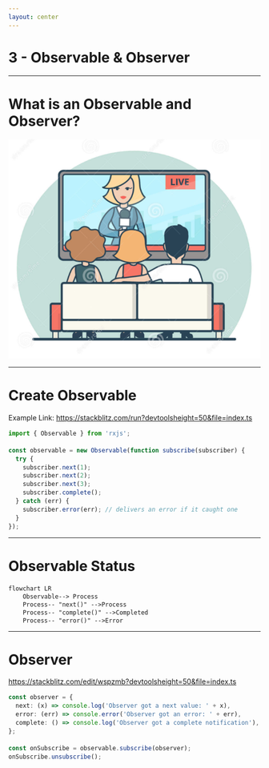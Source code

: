 ```yaml
---
layout: center
---
```


# 3 - Observable & Observer

---

# What is an Observable and Observer?

<img src="/images/Observable&Observer.png" class="m-1 h-60 rounded shadow" />

<!-- 
1. 什么事Observalbe和Observer呢。
2. 简单理解，当我们在收看电视节目的时候， 电视台是数据源， 它决定了何时以及如何播放节目， 我们付费订阅了节目通过电视机来接收的节目信息。 那在这个流程中电视台就是Observable，电视机就是Observer。
3. 这是观察者模式的一种应用， 在一个持续产生事件的系统中，采用分而治之的思想来进行功能分割， 让被观察者（Observable）只关心如何以及何时发布数据，而观察者(Observer)只关注如何处理数据。

-->
---

# Create Observable

Example Link: 
https://stackblitz.com/run?devtoolsheight=50&file=index.ts

```ts {}
import { Observable } from 'rxjs';

const observable = new Observable(function subscribe(subscriber) {
  try {
    subscriber.next(1);
    subscriber.next(2);
    subscriber.next(3);
    subscriber.complete();
  } catch (err) {
    subscriber.error(err); // delivers an error if it caught one
  }
});
```

<!-- 
1. 那如何创建一个Observable, 很简单，只需要new一个Observable对象即可，并且定制好它发送数据的行为。
2. 在这个例子中，Observable对象会发送三个数据出去， 1,2,3 然后调用 complete()方便表示这个Observable对象完结，也就是不会再发送数据出去了。
3. 我们还可以看到，Observable在发送数据时，还会捕获异常，如果有异常发生，那就调用error()方法来表示这个Observable对象异常状态完结。
4. 这个例子中，很简单，不会有异常发送，但是在实际项目组中，会有很多抛出异常的场景。
5. 那这个例子，也同时展示了， Observable的三种状态。
-->
---

# Observable Status
```mermaid {scale: 1}
flowchart LR
    Observable--> Process
    Process-- "next()" -->Process
    Process-- "complete()" -->Completed
    Process-- "error()" -->Error   
```

<!-- 
1. 从图中，我们可以看到Observable共有三种状态
2. process: 这种状态是Observable正处于发送数据的状态中，对应到前一个例子中的 next() 1 2 3 的调用。
   a. next()方法有两个作用，一个是提醒Observable对象它自己还是在process状态，
   b. 同时通知Observer对象，数据发送给你了， 你看着处理这些数据吧。
3. completed: 这种是Observable正常完结状态，对应到前一个例子中就是所有的数据都通过next()发送完毕。
   a. complete()方法有两个作用，一个是告知Observable对象它自己是完结状态了，自己的活已经干完了。
   b. 同时通知Observer对象，告诉它，数据都发完了，不会再有新的数据了，你可以做下收尾工作了。
4. error: 这种Observable异常完结状态，对应前一个例子中就是捕获到异常了，调用error()方法。
   a. error()方法有两个作用，一个是告知Observable对象它自己是异常完结状态了，不用再发送数据了，有故障了。
   b. 同时通知Observer对象，告诉它，我这边有故障了，我把错误信息给你，你自己也应对一下这错误吧。
5. 注意是Observable只能有一种完结状态，一旦完结后， 它是不会再给之前订阅过它的observer发送数据了。
-->

---

# Observer

https://stackblitz.com/edit/wspzmb?devtoolsheight=50&file=index.ts

```ts {}
const observer = {
  next: (x) => console.log('Observer got a next value: ' + x),
  error: (err) => console.error('Observer got an error: ' + err),
  complete: () => console.log('Observer got a complete notification'),
};

const onSubscribe = observable.subscribe(observer);
onSubscribe.unsubscribe();
```
<!-- 
1. observer就是一个观察者，观察observable发送的数据，那如何将observable和observer关联上呢
2. 就是通过observable的subscrible方法，这个方法的参数就是接收一个observer对象，进行关联。
3. 关联后，observer是如何接受到来自observable的信息呢，这就得看下observer对象中必须定义的三个方法。我们刚才已经提到了observable有三种状态，observerable在做状态切换的时候就会调用observer对象的这三个方法，将所有状态的数据发送给observer对象。但是这三个方法在接受到状态数据后，到底要如何处理它们， 那需要开发人员根据具体项目的业务逻辑去定制化行为。
   a.next()
   b.error()
   c.complete()

3. 我们可从例子中看出，在observer去订阅observable对象之前，observable对象是不会发送数据给observer对象的，它只是预定好了数据发送的行为但不会真正发送出去。但是当订阅上后，数据才发送出来。这是复合我们的预期的，数据发送后，需要有观察者对这个数据有兴趣才有意义，如果还没有观察者呢，那数据就不应该被发送出来。市场经济，都是按需生成产品的，如果没有消费者，那这些商品就不应该被生成出来。
4. 大家可能好奇，为什么还有一个unsubscribe方法呢。 开发人员应该根据业务逻辑，当observer明明已经不再需要出来数据了，那就应该告诉observable一声，咱俩解除绑定关系吧，你不用再给我发送数据了。 这么做的意义是，往往observable是需要花费很大力气才能产生这些数据，然后发送出来，这需要占用很多的计算机资源， 有了这种机制，就可以避免计算资源的浪费。从而能够提高应用程序的性能，而有更好的用户体验。
-->
